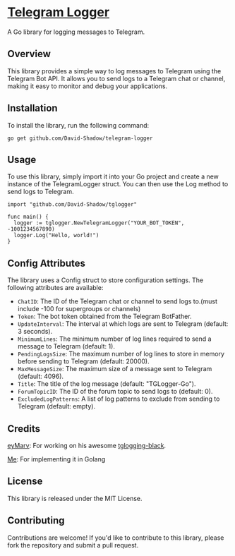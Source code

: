 [Telegram Logger](https://github.com/David-Shadow/TgLogger)
=====================

A Go library for logging messages to Telegram.

Overview
------------

This library provides a simple way to log messages to Telegram using the Telegram Bot API. It allows you to send logs to a Telegram chat or channel, making it easy to monitor and debug your applications.

Installation
---------------

To install the library, run the following command:
```
go get github.com/David-Shadow/telegram-logger
```

Usage
-----

To use this library, simply import it into your Go project and create a new instance of the TelegramLogger struct. You can then use the Log method to send logs to Telegram.

```
import "github.com/David-Shadow/tglogger"

func main() {
  logger := tglogger.NewTelegramLogger("YOUR_BOT_TOKEN", -1001234567890)
  logger.Log("Hello, world!")
}
```

Config Attributes
--------------------

The library uses a Config struct to store configuration settings. The following attributes are available:

* `ChatID`: The ID of the Telegram chat or channel to send logs to.(must include -100 for supergroups or channels)
* `Token`: The bot token obtained from the Telegram BotFather.
* `UpdateInterval`: The interval at which logs are sent to Telegram (default: 3 seconds).
* `MinimumLines`: The minimum number of log lines required to send a message to Telegram (default: 1).
* `PendingLogsSize`: The maximum number of log lines to store in memory before sending to Telegram (default: 20000).
* `MaxMessageSize`: The maximum size of a message sent to Telegram (default: 4096).
* `Title`: The title of the log message (default: "TGLogger-Go").
* `ForumTopicID`: The ID of the forum topic to send logs to (default: 0).
* `ExcludedLogPatterns`: A list of log patterns to exclude from sending to Telegram (default: empty).

Credits
----------

[eyMarv](https://github.com/eyMarv): For working on his awesome [tglogging-black](https://github.com/eyMarv/TGLogging).

[Me](https://github.com/David-Shadow): For implementing it in Golang

License
-------

This library is released under the MIT License.

Contributing
------------

Contributions are welcome! If you'd like to contribute to this library, please fork the repository and submit a pull request.